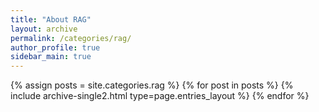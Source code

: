 ```yaml
---
title: "About RAG"
layout: archive
permalink: /categories/rag/
author_profile: true
sidebar_main: true
---
```


{% assign posts = site.categories.rag %}
{% for post in posts %} {% include archive-single2.html type=page.entries_layout %} {% endfor %}
